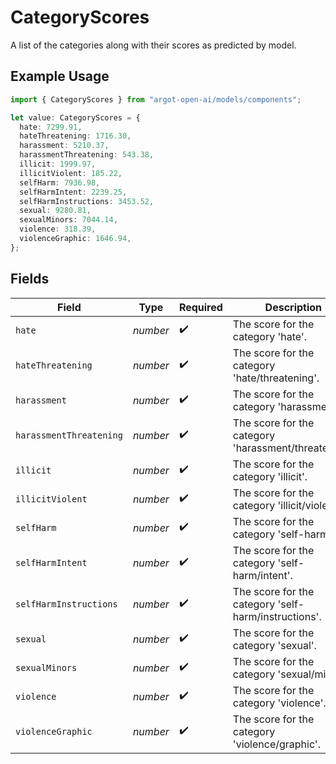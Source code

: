 # CategoryScores

A list of the categories along with their scores as predicted by model.

## Example Usage

```typescript
import { CategoryScores } from "argot-open-ai/models/components";

let value: CategoryScores = {
  hate: 7299.91,
  hateThreatening: 1716.30,
  harassment: 5210.37,
  harassmentThreatening: 543.38,
  illicit: 1999.97,
  illicitViolent: 185.22,
  selfHarm: 7936.98,
  selfHarmIntent: 2239.25,
  selfHarmInstructions: 3453.52,
  sexual: 9280.81,
  sexualMinors: 7044.14,
  violence: 318.39,
  violenceGraphic: 1646.94,
};
```

## Fields

| Field                                                | Type                                                 | Required                                             | Description                                          |
| ---------------------------------------------------- | ---------------------------------------------------- | ---------------------------------------------------- | ---------------------------------------------------- |
| `hate`                                               | *number*                                             | :heavy_check_mark:                                   | The score for the category 'hate'.                   |
| `hateThreatening`                                    | *number*                                             | :heavy_check_mark:                                   | The score for the category 'hate/threatening'.       |
| `harassment`                                         | *number*                                             | :heavy_check_mark:                                   | The score for the category 'harassment'.             |
| `harassmentThreatening`                              | *number*                                             | :heavy_check_mark:                                   | The score for the category 'harassment/threatening'. |
| `illicit`                                            | *number*                                             | :heavy_check_mark:                                   | The score for the category 'illicit'.                |
| `illicitViolent`                                     | *number*                                             | :heavy_check_mark:                                   | The score for the category 'illicit/violent'.        |
| `selfHarm`                                           | *number*                                             | :heavy_check_mark:                                   | The score for the category 'self-harm'.              |
| `selfHarmIntent`                                     | *number*                                             | :heavy_check_mark:                                   | The score for the category 'self-harm/intent'.       |
| `selfHarmInstructions`                               | *number*                                             | :heavy_check_mark:                                   | The score for the category 'self-harm/instructions'. |
| `sexual`                                             | *number*                                             | :heavy_check_mark:                                   | The score for the category 'sexual'.                 |
| `sexualMinors`                                       | *number*                                             | :heavy_check_mark:                                   | The score for the category 'sexual/minors'.          |
| `violence`                                           | *number*                                             | :heavy_check_mark:                                   | The score for the category 'violence'.               |
| `violenceGraphic`                                    | *number*                                             | :heavy_check_mark:                                   | The score for the category 'violence/graphic'.       |